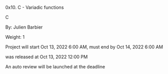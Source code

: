 0x10. C - Variadic functions

C

 By: Julien Barbier

 Weight: 1

 Project will start Oct 13, 2022 6:00 AM, must end by Oct 14, 2022 6:00 AM

 was released at Oct 13, 2022 12:00 PM

 An auto review will be launched at the deadline
